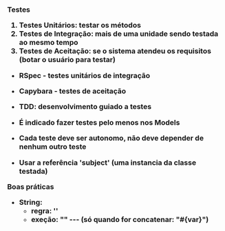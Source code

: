 <h3>Testes</he>

1) Testes Unitários: testar os métodos
2) Testes de Integração: mais de uma unidade sendo testada ao mesmo tempo
3) Testes de Aceitação: se o sistema atendeu os requisitos (botar o usuário para testar)

- RSpec - testes unitários de integração
- Capybara - testes de aceitação

- TDD: desenvolvimento guiado a testes
- É indicado fazer testes pelo menos nos Models
- Cada teste deve ser autonomo, não deve depender de nenhum outro teste
- Usar a referência 'subject' (uma instancia da classe testada)

<b>Boas práticas</b>
- String: 
    - regra: ''
    - exeção: "" --- (só quando for concatenar: "#{var}")